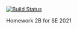 [![Build Status](https://app.travis-ci.com/mtkumar123/csc510_hw2b_g21.svg?branch=main)](https://app.travis-ci.com/mtkumar123/csc510_hw2b_g21)

Homework 2B for SE 2021
